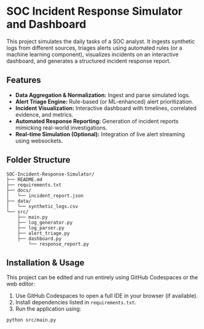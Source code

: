 # SOC Incident Response Simulator and Dashboard

This project simulates the daily tasks of a SOC analyst. It ingests synthetic logs from different sources, triages alerts using automated rules (or a machine learning component), visualizes incidents on an interactive dashboard, and generates a structured incident response report.

## Features

- **Data Aggregation & Normalization:** Ingest and parse simulated logs.
- **Alert Triage Engine:** Rule-based (or ML-enhanced) alert prioritization.
- **Incident Visualization:** Interactive dashboard with timelines, correlated evidence, and metrics.
- **Automated Response Reporting:** Generation of incident reports mimicking real-world investigations.
- **Real-time Simulation (Optional):** Integration of live alert streaming using websockets.

## Folder Structure
```
SOC-Incident-Response-Simulator/
├── README.md
├── requirements.txt
├── docs/
│   └── incident_report.json
├── data/
│   └── synthetic_logs.csv
└── src/
    ├── main.py
    ├── log_generator.py
    ├── log_parser.py
    ├── alert_triage.py
    ├── dashboard.py
        └── response_report.py
```
## Installation & Usage

This project can be edited and run entirely using GitHub Codespaces or the web editor:
1. Use GitHub Codespaces to open a full IDE in your browser (if available).
2. Install dependencies listed in `requirements.txt`.
3. Run the application using:
```
python src/main.py
```
